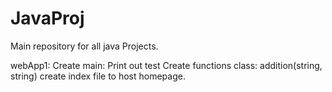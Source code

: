 # JavaProj
Main repository for all java Projects.

webApp1:
    Create main: Print out test
    Create functions class: addition(string, string)
    create index file to host homepage.
